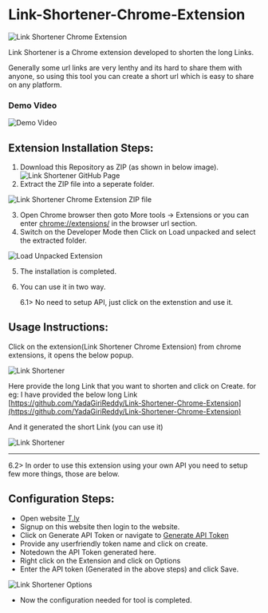 # Link-Shortener-Chrome-Extension
![Link Shortener Chrome Extension](https://1.bp.blogspot.com/-EGpzJyhzHUs/X27_IYrKpBI/AAAAAAAABIk/fuqwjR5rIwQriz896Gk1iH0Wkj-UJIP6ACLcBGAsYHQ/w200-h200/Logo.png)

Link Shortener is a Chrome extension developed to shorten the long Links.

Generally some url links are very lenthy and its hard to share them with anyone, so using this tool you can create a short url which is easy to share on any platform.

### Demo Video
![Demo Video](https://screenrec.com/share/oNYzKn0UuE)

## Extension Installation Steps:
1. Download this Repository as ZIP (as shown in below image).
![Link Shortener GitHub Page](https://1.bp.blogspot.com/-Xg0Xjw_8_Zc/X27w__BPfDI/AAAAAAAABHI/inWEWM1SbOkDpOINSBO_83d6kL20KfBXwCLcBGAsYHQ/w640-h402/1.PNG)
2. Extract the ZIP file into a seperate folder.

![Link Shortener Chrome Extension ZIP file](https://1.bp.blogspot.com/-XFZGa6IPFVs/X27w__SsF1I/AAAAAAAABHE/ROaV-abTgTQFkG3dUmN6wV8P5BXg3j5wgCLcBGAsYHQ/s320/2.PNG)

3. Open Chrome browser then goto More tools -> Extensions or you can enter [chrome://extensions/](chrome://extensions/) in the browser url section.
4. Switch on the Developer Mode then Click on Load unpacked and select the extracted folder.

![Load Unpacked Extension](https://1.bp.blogspot.com/-Ww8pyb1C6Uw/X27w_4Sqh8I/AAAAAAAABHA/vzZ40h3i_6sRqkgy-CFH7s5o20zAda2TACLcBGAsYHQ/w400-h181/3.PNG)

5. The installation is completed.

6. You can use it in two way. 
   
   6.1> No need to setup API, just click on the extenstion and use it.

## Usage Instructions:
Click on the extension(Link Shortener Chrome Extension) from chrome extensions, it opens the below popup.

![Link Shortener](https://1.bp.blogspot.com/-IJRoNdJLiRA/X27xA3I3jHI/AAAAAAAABHQ/mdvAloKD-uUgQhBPzZeRsAquSdkuxr3BwCLcBGAsYHQ/s320/5.PNG)

Here provide the long Link that you want to shorten and click on Create.
for eg: I have provided the below long Link [https://github.com/YadaGiriReddy/Link-Shortener-Chrome-Extension](https://github.com/YadaGiriReddy/Link-Shortener-Chrome-Extension)

And it generated the short Link (you can use it)

![Link Shortener](https://1.bp.blogspot.com/-5pW-IZQ5Jgw/X27xA2g-18I/AAAAAAAABHU/KX4yjlmm2IcTDacSqba8t7PJPohAfA4BQCLcBGAsYHQ/s320/6.PNG)
___

   6.2> In order to use this extension using your own API you need to setup few more things, 
   those are below.
   
## Configuration Steps:
* Open website [T.ly](https://t.ly/home)
* Signup on this website then login to the website.
* Click on Generate API Token or navigate to [Generate API Token](https://t.ly/settings#/api)
* Provide any userfriendly token name and click on create.
* Notedown the API Token generated here.
* Right click on the Extension and click on Options
* Enter the API token (Generated in the above steps) and click Save.

![Link Shortener Options](https://1.bp.blogspot.com/-MkbnXkEObvw/X27xAh6U-WI/AAAAAAAABHM/YUlbqgeb1Rk4G9dgFSzTjBUjxhb_7gJQwCLcBGAsYHQ/s320/4.PNG)
* Now the configuration needed for tool is completed.


